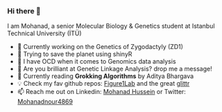 ### Hi there 👋
I am Mohanad, a senior Molecular Biology & Genetics student at Istanbul Technical University (İTÜ)
- 🔭 Currently working on the Genetics of Zygodactyly (ZD1)
- 🌱 Trying to save the planet using shinyR
- 🤖 I have OCD when it comes to Genomics data analysis
- 🤔 Are you brilliant at Genetic Linkage Analysis? drop me a message!
- 📖 Currently reading **Grokking Algorithms** by Aditya Bhargava
- 💡 Check my fav github repos:  [Figure1Lab](https://github.com/deanslee/FigureOneLab.git) and the great [glittr](https://glittr.org/?per_page=25&sort_by=stargazers&sort_direction=desc)
- 📫 Reach me out on Linkedin: [Mohanad Hussein](https://www.linkedin.com/in/mohanad-hussein-06bb95185/) or Twitter: [Mohanadnour4869](https://twitter.com/Mohanadnour4869) 
<!--
**mohanadhussein/mohanadhussein** is a ✨ _special_ ✨ repository because its `README.md` (this file) appears on your GitHub profile.

Here are some ideas to get you started:

- 🔭 I’m currently working on ...
- 🌱 I’m currently learning ...
- 👯 I’m looking to collaborate on ...
- 🤔 I’m looking for help with ...
- 💬 Ask me about ...
- 📫 How to reach me: ...
- 😄 Pronouns: ...
- ⚡ Fun fact: ...
-->
